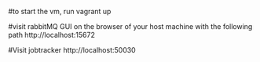 #to start the vm, run
vagrant up


#visit rabbitMQ GUI on the browser of your host machine with the following path
http://localhost:15672


#Visit jobtracker
http://localhost:50030
